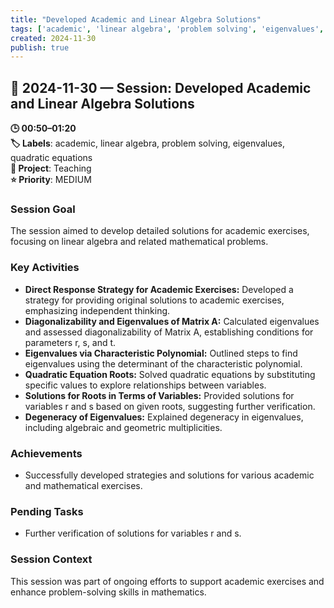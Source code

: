 ```yaml
---
title: "Developed Academic and Linear Algebra Solutions"
tags: ['academic', 'linear algebra', 'problem solving', 'eigenvalues', 'quadratic equations']
created: 2024-11-30
publish: true
---
```


## 📅 2024-11-30 — Session: Developed Academic and Linear Algebra Solutions

**🕒 00:50–01:20**  
**🏷️ Labels**: academic, linear algebra, problem solving, eigenvalues, quadratic equations  
**📂 Project**: Teaching  
**⭐ Priority**: MEDIUM  


### Session Goal
The session aimed to develop detailed solutions for academic exercises, focusing on linear algebra and related mathematical problems.

### Key Activities
- **Direct Response Strategy for Academic Exercises:** Developed a strategy for providing original solutions to academic exercises, emphasizing independent thinking.
- **Diagonalizability and Eigenvalues of Matrix A:** Calculated eigenvalues and assessed diagonalizability of Matrix A, establishing conditions for parameters r, s, and t.
- **Eigenvalues via Characteristic Polynomial:** Outlined steps to find eigenvalues using the determinant of the characteristic polynomial.
- **Quadratic Equation Roots:** Solved quadratic equations by substituting specific values to explore relationships between variables.
- **Solutions for Roots in Terms of Variables:** Provided solutions for variables r and s based on given roots, suggesting further verification.
- **Degeneracy of Eigenvalues:** Explained degeneracy in eigenvalues, including algebraic and geometric multiplicities.

### Achievements
- Successfully developed strategies and solutions for various academic and mathematical exercises.

### Pending Tasks
- Further verification of solutions for variables r and s.

### Session Context
This session was part of ongoing efforts to support academic exercises and enhance problem-solving skills in mathematics.
